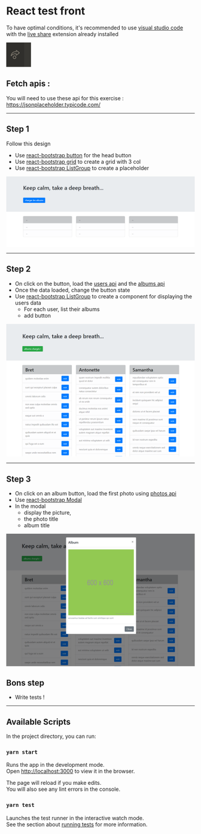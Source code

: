 # React test front

To have optimal conditions, it's recommended to use [visual studio code](https://code.visualstudio.com/) with the [live share](https://marketplace.visualstudio.com/items?itemName=MS-vsliveshare.vsliveshare) extension already installed  

![Image 1](/docs/liveshare.PNG?raw=true)

## Fetch apis : 
You will need to use these api for this exercise : https://jsonplaceholder.typicode.com/

---
## Step 1

Follow this design
* Use [react-bootstrap button](https://react-bootstrap.github.io/components/buttons/) for the head button
* Use [react-bootstrap grid](https://react-bootstrap.github.io/layout/grid/) to create a grid with 3 col
* Use [react-bootstrap ListGroup](https://react-bootstrap.github.io/components/listgroup/) to create a placeholder


[![Image 1](/docs/screen_step_1.PNG?raw=true)](/docs/screen_step_1.PNG?raw=true)

---

## Step 2  

* On click on the button, load the [users api](https://jsonplaceholder.typicode.com/users) and the [albums api](https://jsonplaceholder.typicode.com/albums)  
* Once the data loaded, change the button state  
* Use [react-bootstrap ListGroup](https://react-bootstrap.github.io/components/listgroup/) to create a component for displaying the users data  
  * For each user, list their albums  
  * add button

[![Image 2](/docs/screen_step_2.PNG?raw=true)](/docs/screen_step_2.PNG?raw=true)

---

## Step 3  

* On click on an album button, load the first photo using [photos api](https://jsonplaceholder.typicode.com/albums/1/photos)
* Use [react-bootstrap Modal](https://react-bootstrap.github.io/modal)
* In the modal
  * display the picture, 
  * the photo title 
  * album title

[![Image 3](/docs/screen_step_3.PNG?raw=true)](/docs/screen_step_3.PNG?raw=true)

## Bons step
* Write tests !

---  

## Available Scripts

In the project directory, you can run:

### `yarn start`

Runs the app in the development mode.\
Open [http://localhost:3000](http://localhost:3000) to view it in the browser.

The page will reload if you make edits.\
You will also see any lint errors in the console.

### `yarn test`

Launches the test runner in the interactive watch mode.\
See the section about [running tests](https://facebook.github.io/create-react-app/docs/running-tests) for more information.
